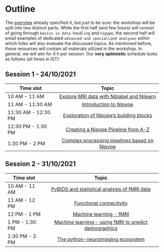 # Outline

The [overview]() already specified it, but just to be sure: the workshop will be split into two distinct parts. While the first half (and few hours) will consist of going through `basics in data handling` and `nipype`, the second half 
will entail examples of dedicated `advanced and specialized analyses` within which folks will also evaluate the discussed topics. As mentioned before, these resources will contain all materials utilized in the workshop. In general, we will aim for 4 h per session. Our **very optimistic** schedule looks as follows (all times in IST): 

## Session 1 - 24/10/2021

| Time slot         | Topic | 
|--------------|:-----:|
| 10 AM - 11 AM |  [Explore MRI data with Nibabel and Nilearn]() |
| 11 AM - 11:30 AM |  [Introduction to Nipype]() |
| 11:30 AM - 12:30 PM |  [ Exploration of Nipype’s building blocks]() |
| 12:30 PM - 1:30 PM |  [Creating a Nipype Pipeline from A-Z]() |
| 1:30 PM - 2 PM |  [Complex processing pipelines based on Nipype]() |


## Session 2 - 31/10/2021

| Time slot         | Topic | 
|--------------|:-----:|
| 10 AM - 11 AM |  [PyBIDS and statistical analysis of fMRI data]() |
| 11 AM - 12 PM |  [Functional connectivity]() |
| 12 PM - 1 PM |  [Machine learning - fMRI]() |
| 1 PM - 1:30 PM |  [Machine learning - using fMRI to predict demographics]() |
| 1:30 PM - 2 PM |  [The python-neuroimaging ecosystem]() |